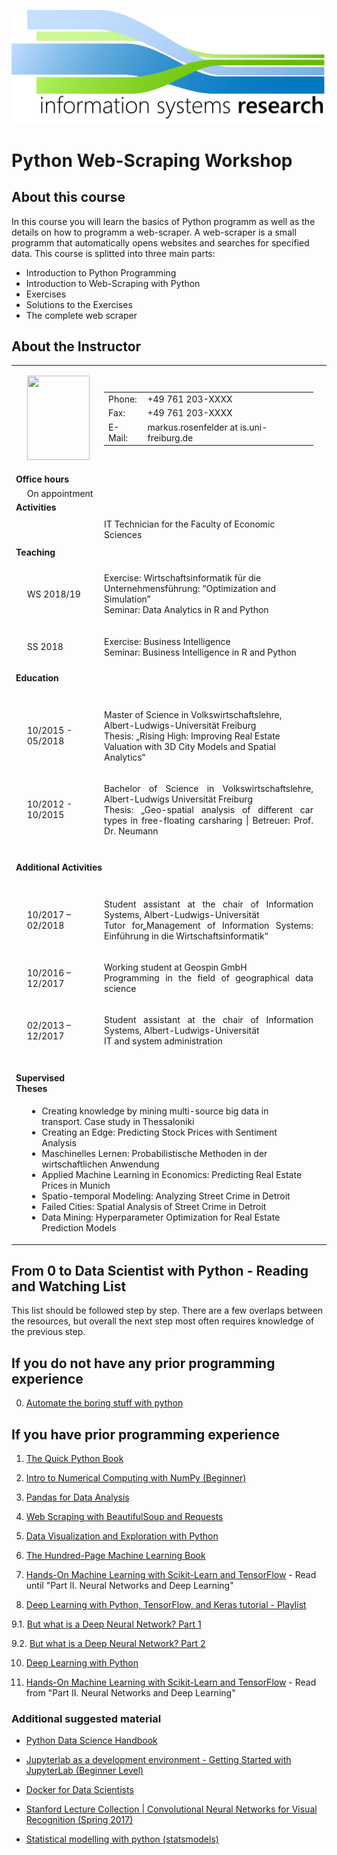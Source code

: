 ![University of Freiburg - Chair of Information Systems](./is_logo_UFR.png)

# Python Web-Scraping Workshop

## About this course
In this course you will learn the basics of Python programm as well as the details on how to programm a web-scraper. A web-scraper is a small programm that automatically opens websites and searches for specified data. This course is splitted into three main parts:
- Introduction to Python Programming
- Introduction to Web-Scraping with Python
- Exercises
- Solutions to the Exercises
- The complete web scraper

## About the Instructor
<table class="table6">
<tbody>
<tr>
<td>
<p>&nbsp;</p>
</td>
<td>
<p><img class="image-inline" src="https://www.is.uni-freiburg.de/mitarbeiter/data/Markus-Rosenfelder.jpg" width="100" height="135"></p>
</td>
<td>
<table class="table7">
<tbody>
<tr>
<td>Phone:</td>
<td><span>+49 761 203-XXXX&nbsp;</span></td>
</tr>
<tr>
<td>Fax:</td>
<td><span>+49 761 203-XXXX&nbsp;</span></td>
</tr>
<tr>
<td>E-Mail:</td>
<td>markus.rosenfelder at is.uni-freiburg.de</td>
</tr>
</tbody>
</table>
</td>
</tr>
<tr>
<td colspan="2"><strong>Office hours</strong></td>
<td></td>
</tr>
<tr>
<td></td>
<td>On appointment</td>
<td></td>
</tr>
<tr>
<td colspan="2"><strong>Activities</strong></td>
<td></td>
</tr>
<tr>
<td></td>
<td></td>
<td></td>
</tr>
<tr>
<td></td>
<td></td>
<td>IT Technician for the Faculty of Economic Sciences</td>
</tr>
<tr>
<td></td>
<td></td>
<td></td>
</tr>
<tr>
<td colspan="2"><strong>Teaching</strong></td>
<td></td>
<td></td>
</tr>
<tr>
<td style="text-align: justify; "></td>
<td></td>
<td></td>
</tr>
<tr>
<td style="text-align: justify; "></td>
<td><span>WS 2018/19</span></td>
<td>
<p>Exercise: Wirtschaftsinformatik für die Unternehmensführung: “Optimization and Simulation”<br>Seminar: Data Analytics in R and Python</p>
</td>
</tr>
<tr>
<td style="text-align: justify; "></td>
<td><span>SS 2018</span></td>
<td>
<p>Exercise: Business Intelligence<br>Seminar: Business Intelligence in R and Python</p>
</td>
</tr>
<tr>
<td style="text-align: justify; "></td>
<td><span></span></td>
<td></td>
</tr>
<tr>
<td colspan="2"><strong><span>Education</span></strong></td>
<td>&nbsp;</td>
</tr>
<tr>
<td>&nbsp;</td>
<td>&nbsp;</td>
<td>&nbsp;</td>
</tr>
<tr>
<td></td>
<td><span>10/2015&nbsp;</span><span>- 05/2018</span></td>
<td>
<p>Master of Science in Volkswirtschaftslehre, Albert-Ludwigs-Universität Freiburg<br>Thesis: „Rising High: Improving Real Estate Valuation with 3D City Models and Spatial Analytics“</p>
</td>
</tr>
<tr>
<td>&nbsp;</td>
<td><span>10/2012 - 10/2015</span></td>
<td style="text-align: justify; ">
<p>Bachelor of Science in Volkswirtschaftslehre, Albert-Ludwigs Universität Freiburg<br>Thesis: „Geo-spatial analysis of different car types in free-floating carsharing | Betreuer: Prof. Dr. Neumann</p>
</td>
</tr>
<tr>
<td>&nbsp;</td>
<td>&nbsp;</td>
<td>&nbsp;</td>
</tr>
<tr>
<td colspan="3"><strong>Additional Activities</strong></td>
</tr>
<tr>
<td>&nbsp;</td>
<td>&nbsp;</td>
<td>&nbsp;</td>
</tr>
<tr>
<td></td>
<td>
<p><span>10/2017 – 02/2018</span></p>
</td>
<td style="text-align: justify; ">
<p>Student assistant at the chair of Information Systems, Albert-Ludwigs-Universität<br>Tutor for„Management of Information Systems: Einführung in die Wirtschaftsinformatik“</p>
</td>
</tr>
<tr>
<td></td>
<td>
<p><span><span>10/2016 – 12/2017</span></span></p>
</td>
<td>
<p style="text-align: justify; ">Working student at Geospin GmbH<br>Programming in the field of geographical data science&nbsp;</p>
</td>
</tr>
<tr>
<td>&nbsp;</td>
<td><span>02/2013 – 12/2017</span></td>
<td>
<p style="text-align: justify; "><span>Student assistant at the chair of Information Systems</span>, Albert-Ludwigs-Universität <br>IT and system administration</p>
</td>
</tr>
<tr>
<td style="text-align: justify; ">&nbsp;</td>
<td>&nbsp;</td>
<td>&nbsp;</td>
</tr>
<tr>
<td colspan="2"><strong>Supervised Theses</strong></td>
<td></td>
</tr>
<tr>
<td style="text-align: justify; ">&nbsp;</td>
<td colspan="2">
<ul>
<li>Creating knowledge by mining multi-source big data in transport.&nbsp;Case study in Thessaloniki&nbsp;</li>
<li>Creating an Edge: Predicting Stock Prices with Sentiment Analysis</li>
<li>Maschinelles Lernen: Probabilistische Methoden in der wirtschaftlichen Anwendung</li>
<li>Applied Machine Learning in Economics: Predicting Real Estate Prices in Munich</li>
<li>Spatio-temporal Modeling: Analyzing Street Crime in Detroit</li>
<li>Failed Cities: Spatial Analysis of Street Crime in Detroit</li>
<li>Data Mining: Hyperparameter Optimization for Real Estate Prediction Models</li>
</ul>
</td>
</tr>
</tbody>
</table>


## From 0 to Data Scientist with Python - Reading and Watching List

This list should be followed step by step. There are a few overlaps between the resources, but overall the next step most often requires knowledge of the previous step.

## If you do not have any prior programming experience

0. [Automate the boring stuff with python](https://automatetheboringstuff.com/)

## If you have prior programming experience

1. [The Quick Python Book](https://www.manning.com/books/the-quick-python-book-third-edition)

2. [Intro to Numerical Computing with NumPy (Beginner)](https://www.youtube.com/watch?v=V0D2mhVt7NE)
  
3. [Pandas for Data Analysis](https://www.youtube.com/watch?v=oGzU688xCUs)

4. [Web Scraping with BeautifulSoup and Requests](https://www.youtube.com/watch?v=ng2o98k983k)

5. [Data Visualization and Exploration with Python](https://www.youtube.com/watch?v=KvZ2KSxlWBY)

6. [The Hundred-Page Machine Learning Book](https://www.amazon.de/dp/199957950X)

7. [Hands-On Machine Learning with Scikit-Learn and TensorFlow](http://shop.oreilly.com/product/0636920052289.do) - Read until "Part II. Neural Networks and Deep Learning"

8. [Deep Learning with Python, TensorFlow, and Keras tutorial - Playlist](https://www.youtube.com/watch?v=wQ8BIBpya2k&list=PLQVvvaa0QuDfhTox0AjmQ6tvTgMBZBEXN)

9.1. [But what is a Deep Neural Network? Part 1](https://www.youtube.com/watch?v=aircAruvnKk)

9.2. [But what is a Deep Neural Network? Part 2](https://www.youtube.com/watch?v=IHZwWFHWa-w)

10. [Deep Learning with Python](https://www.manning.com/books/deep-learning-with-python)

11. [Hands-On Machine Learning with Scikit-Learn and TensorFlow](http://shop.oreilly.com/product/0636920052289.do) - Read from "Part II. Neural Networks and Deep Learning"
  
### Additional suggested material

* [Python Data Science Handbook](https://jakevdp.github.io/PythonDataScienceHandbook/)

* [Jupyterlab as a development environment - Getting Started with JupyterLab (Beginner Level)](https://www.youtube.com/watch?v=Gzun8PpyBCo)

* [Docker for Data Scientists](https://towardsdatascience.com/docker-for-data-scientists-5732501f0ba4)

* [Stanford Lecture Collection | Convolutional Neural Networks for Visual Recognition (Spring 2017)](https://www.youtube.com/watch?v=vT1JzLTH4G4&list=PL3FW7Lu3i5JvHM8ljYj-zLfQRF3EO8sYv)

* [Statistical modelling with python (statsmodels)](https://www.youtube.com/watch?v=V86gTgL1FRw)
